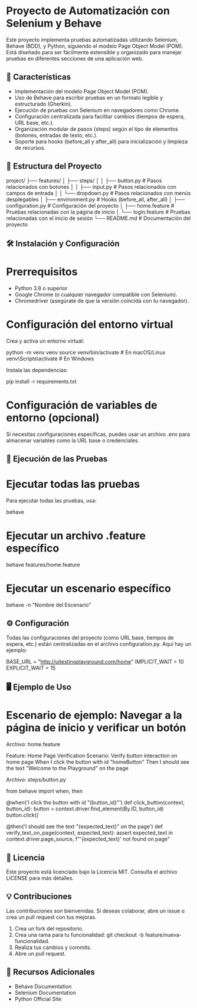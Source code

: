 # Proyecto de Automatización con Selenium y Behave

Este proyecto implementa pruebas automatizadas utilizando Selenium, Behave (BDD), y Python, siguiendo el modelo Page Object Model (POM). Está diseñado para ser fácilmente extensible y organizado para manejar pruebas en diferentes secciones de una aplicación web.

## 🚀 Características

- Implementación del modelo Page Object Model (POM).
- Uso de Behave para escribir pruebas en un formato legible y estructurado (Gherkin).
- Ejecución de pruebas con Selenium en navegadores como Chrome.
- Configuración centralizada para facilitar cambios (tiempos de espera, URL base, etc.).
- Organización modular de pasos (steps) según el tipo de elementos (botones, entradas de texto, etc.).
- Soporte para hooks (before_all y after_all) para inicialización y limpieza de recursos.

## 📂 Estructura del Proyecto

project/
├── features/
│   ├── steps/
│   │   ├── button.py         # Pasos relacionados con botones
│   │   ├── input.py          # Pasos relacionados con campos de entrada
│   │   └── dropdown.py       # Pasos relacionados con menús desplegables
│   ├── environment.py        # Hooks (before_all, after_all)
│   ├── configuration.py      # Configuración del proyecto
│   ├── home.feature          # Pruebas relacionadas con la página de inicio
│   └── login.feature         # Pruebas relacionadas con el inicio de sesión
└── README.md                 # Documentación del proyecto

## 🛠️ Instalación y Configuración

# Prerrequisitos

- Python 3.8 o superior
- Google Chrome (o cualquier navegador compatible con Selenium).
- Chromedriver (asegúrate de que la versión coincida con tu navegador).

# Configuración del entorno virtual

Crea y activa un entorno virtual:

python -m venv venv
source venv/bin/activate   # En macOS/Linux
venv\Scripts\activate      # En Windows

Instala las dependencias:

pip install -r requirements.txt

# Configuración de variables de entorno (opcional)

Si necesitas configuraciones específicas, puedes usar un archivo .env para almacenar variables como la URL base o credenciales.

## 🧪 Ejecución de las Pruebas

# Ejecutar todas las pruebas
Para ejecutar todas las pruebas, usa:

behave

# Ejecutar un archivo .feature específico

behave features/home.feature

# Ejecutar un escenario específico

behave -n "Nombre del Escenario"

## ⚙️ Configuración

Todas las configuraciones del proyecto (como URL base, tiempos de espera, etc.) están centralizadas en el archivo configuration.py. Aquí hay un ejemplo:

BASE_URL = "http://uitestingplayground.com/home"
IMPLICIT_WAIT = 10
EXPLICIT_WAIT = 15

## 🖥️ Ejemplo de Uso
# Escenario de ejemplo: Navegar a la página de inicio y verificar un botón

Archivo: home.feature

Feature: Home Page Verification
  Scenario: Verify button interaction on home page
    When I click the button with id "homeButton"
    Then I should see the text "Welcome to the Playground" on the page

Archivo: steps/button.py

from behave import when, then

@when('I click the button with id "{button_id}"')
def click_button(context, button_id):
    button = context.driver.find_element(By.ID, button_id)
    button.click()

@then('I should see the text "{expected_text}" on the page')
def verify_text_on_page(context, expected_text):
    assert expected_text in context.driver.page_source, f"'{expected_text}' not found on page"


## 📄 Licencia

Este proyecto está licenciado bajo la Licencia MIT. Consulta el archivo LICENSE para más detalles.

## 💡 Contribuciones

Las contribuciones son bienvenidas. Si deseas colaborar, abre un issue o crea un pull request con tus mejoras.

1. Crea un fork del repositorio.
2. Crea una rama para tu funcionalidad: git checkout -b feature/nueva-funcionalidad.
3. Realiza tus cambios y commits.
4. Abre un pull request.

## 🔗 Recursos Adicionales

- Behave Documentation
- Selenium Documentation
- Python Official Site
